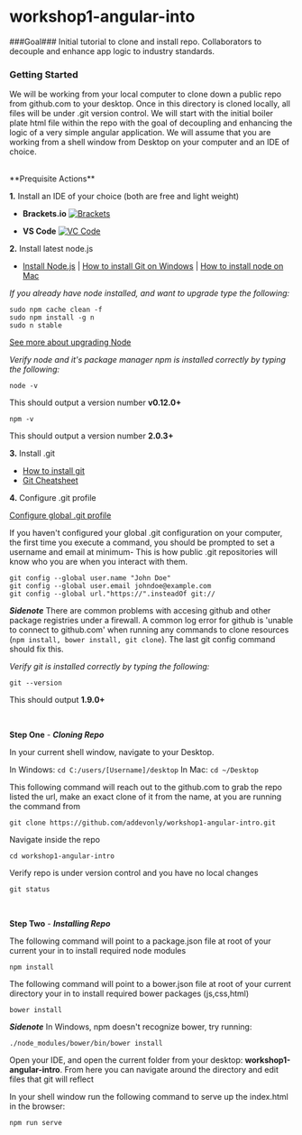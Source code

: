 # workshop1-angular-into
###Goal###
Initial tutorial to clone and install repo. Collaborators to decouple and enhance app logic to industry standards.

### Getting Started
We will be working from your local computer to clone down a public repo from github.com to your desktop. Once in this directory is cloned locally, all files will be under .git version control. We will start with the initial boiler plate html file within the repo with the goal of decoupling and enhancing the logic of a very simple angular application. We will assume that you are working from a shell window from Desktop on your computer and an IDE of choice.

<br />
**Prequisite Actions**

**1.** Install an IDE of your choice (both are free and light weight)
* **Brackets.io**
[![Brackets](http://brackets.io/img/hero.png "Adobe Brackets")](http://brackets.io/)


* **VS Code**
[![VC Code](https://code.visualstudio.com/Content/images/hero-osx.png "VS Code IDE")](https://code.visualstudio.com/)


**2.** Install latest node.js <br />
* [Install Node.js](https://nodejs.org/en/) | [How to install Git on Windows](http://blog.teamtreehouse.com/install-node-js-npm-windows) | [How to install node on Mac](http://blog.teamtreehouse.com/install-node-js-npm-mac)

*If you already have node installed, and want to upgrade type the following:*

    sudo npm cache clean -f
    sudo npm install -g n
    sudo n stable

[See more about upgrading Node](http://davidwalsh.name/upgrade-nodejs)

*Verify node and it's package manager npm is installed correctly by typing the following:*

    node -v
This should output a version number **v0.12.0+**

    npm -v
This should output a version number **2.0.3+**


**3.** Install .git <br />
* [How to install git](https://git-scm.com/book/en/v2/Getting-Started-Installing-Git)
* [Git Cheatsheet](https://training.github.com/kit/downloads/github-git-cheat-sheet.pdf)

**4.** Configure .git profile

[Configure global .git profile](https://git-scm.com/book/en/v2/Getting-Started-First-Time-Git-Setup)


If you haven't configured your global .git configuration on your computer, the first time you execute a command, you should be prompted to set a username and email at minimum- This is how public .git repositories will know who you are when you interact with them.

    git config --global user.name "John Doe"
    git config --global user.email johndoe@example.com
    git config --global url."https://".insteadOf git:// 

***Sidenote*** There are common problems with accesing github and other package registries under a firewall. A common log error for github is 'unable to connect to github.com' when running any commands to clone resources (`npm install, bower install, git clone`). The last git config command should fix this.

*Verify git is installed correctly by typing the following:*

    git --version
This should output **1.9.0+**

<br/>


**Step One** - ***Cloning Repo***

In your current shell window, navigate to your Desktop.

In Windows: `cd C:/users/[Username]/desktop`
In Mac: `cd ~/Desktop`

This following command will reach out to the github.com to grab the repo listed the url, make an exact clone of it from the name, at you are running the command from

    git clone https://github.com/addevonly/workshop1-angular-intro.git

Navigate inside the repo

    cd workshop1-angular-intro

Verify repo is under version control and you have no local changes

    git status

<br/>

**Step Two** - ***Installing Repo***

The following command will point to a package.json file at root of your current your in to install required node modules

    npm install

The following command will point to a bower.json file at root of your current directory your in to install required bower packages (js,css,html)

    bower install

***Sidenote*** In Windows, npm doesn't recognize bower, try running:

`./node_modules/bower/bin/bower install`

Open your IDE, and open the current folder from your desktop: **workshop1-angular-intro**. From here you can navigate around the directory and edit files that git will reflect

In your shell window run the following command to serve up the index.html in the browser:

    npm run serve
